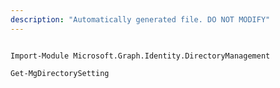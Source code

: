 ```yaml
---
description: "Automatically generated file. DO NOT MODIFY"
---
```


```powershellv1

Import-Module Microsoft.Graph.Identity.DirectoryManagement

Get-MgDirectorySetting

```